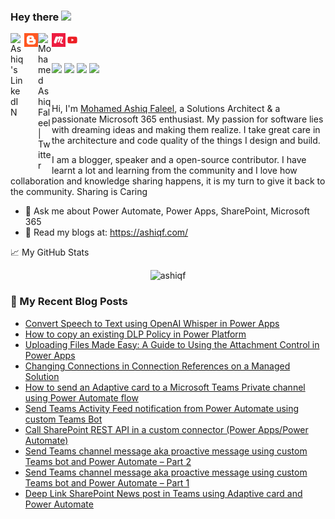 ### Hey there <img src="https://media.giphy.com/media/hvRJCLFzcasrR4ia7z/giphy.gif" width="25px">
<a href="https://www.linkedin.com/in/ashiqf/">
  <img align="left" alt="Ashiq's LinkedIN" width="22px" src="https://raw.githubusercontent.com/peterthehan/peterthehan/master/assets/linkedin.svg" />
</a>
<a href="https://ashiqf.com">
  <img align="left" alt="Mohamed Ashiq Faleel | Blog" width="22px" src="https://github.com/edent/SuperTinyIcons/blob/master/images/svg/blogger.svg" />
</a>
<a href="https://twitter.com/AshiqfFaleel">
  <img align="left" alt="Mohamed Ashiq Faleel | Twitter" width="22px" src="https://raw.githubusercontent.com/peterthehan/peterthehan/master/assets/twitter.svg" />
</a>
<a href="https://www.meetup.com/cloudjourneyusergroup">
  <img align="left" alt="Cloud Journey User Group" width="22px" src="https://github.com/edent/SuperTinyIcons/blob/master/images/svg/meetup.svg" />
</a>
<a href="https://www.youtube.com/channel/UC8jaFS5wRoWiJovftvBXcQw">
  <img align="left" alt="Mohamed Ashiq Faleel Youtube Channel" width="22px" src="https://github.com/edent/SuperTinyIcons/blob/master/images/svg/youtube.svg" />
</a><br /><br />

![](https://img.shields.io/badge/Microsoft-MVP-blue)
![](https://img.shields.io/badge/Microsoft-MCT-red)
![](https://img.shields.io/badge/Microsoft%20365-Consultant-D03902)
![](https://img.shields.io/badge/Power%20Platform-Consultant-702670)


<br />

Hi, I'm [Mohamed Ashiq Faleel](https://ashiqf.com/), a Solutions Architect & a passionate Microsoft 365 enthusiast. My passion for software lies with dreaming ideas and making them realize. I take great care in the architecture and code quality of the things I design and build.

I am a blogger, speaker and a open-source contributor. I have learnt a lot and learning from the community and I love how collaboration and knowledge sharing happens, it is my turn to give it back to the community. Sharing is Caring
- 💬 Ask me about Power Automate, Power Apps, SharePoint, Microsoft 365
- 📰 Read my blogs at: https://ashiqf.com/

📈 My GitHub Stats

<p align="center"> <img src="https://github-readme-stats.vercel.app/api?username=ashiqf&show_icons=true&theme=gotham" alt="ashiqf" />
  
### 📙 My Recent Blog Posts
<!--START_SECTION:feed-->
* [Convert Speech to Text using OpenAI Whisper in Power Apps](https:&#x2F;&#x2F;ashiqf.com&#x2F;2023&#x2F;03&#x2F;19&#x2F;convert-speech-to-text-using-openai-whisper-in-power-apps&#x2F;)
* [How to copy an existing DLP Policy in Power Platform](https:&#x2F;&#x2F;ashiqf.com&#x2F;2023&#x2F;03&#x2F;19&#x2F;how-to-copy-an-existing-dlp-policy-in-power-platform&#x2F;)
* [Uploading Files Made Easy: A Guide to Using the Attachment Control in Power Apps](https:&#x2F;&#x2F;ashiqf.com&#x2F;2023&#x2F;03&#x2F;19&#x2F;uploading-files-made-easy-a-guide-to-using-the-attachment-control-in-power-apps&#x2F;)
* [Changing Connections in Connection References on a Managed Solution](https:&#x2F;&#x2F;ashiqf.com&#x2F;2023&#x2F;01&#x2F;31&#x2F;changing-connections-in-connection-references-on-a-managed-solution&#x2F;)
* [How to send an Adaptive card to a Microsoft Teams Private channel using Power Automate flow](https:&#x2F;&#x2F;ashiqf.com&#x2F;2022&#x2F;12&#x2F;31&#x2F;how-to-send-an-adaptive-card-to-a-microsoft-teams-private-channel-using-power-automate-flow&#x2F;)
* [Send Teams Activity Feed notification from Power Automate using custom Teams Bot](https:&#x2F;&#x2F;ashiqf.com&#x2F;2022&#x2F;06&#x2F;11&#x2F;send-teams-activity-feed-notification-from-power-automate-using-custom-teams-bot&#x2F;)
* [Call SharePoint REST API in a custom connector (Power Apps&#x2F;Power Automate)](https:&#x2F;&#x2F;ashiqf.com&#x2F;2022&#x2F;05&#x2F;29&#x2F;call-sharepoint-rest-api-in-a-custom-connector-power-apps-power-automate&#x2F;)
* [Send Teams channel message aka proactive message using custom Teams bot and Power Automate – Part 2](https:&#x2F;&#x2F;ashiqf.com&#x2F;2022&#x2F;03&#x2F;06&#x2F;send-teams-channel-message-aka-proactive-message-using-custom-teams-bot-and-power-automate-part-2&#x2F;)
* [Send Teams channel message aka proactive message using custom Teams bot and Power Automate – Part 1](https:&#x2F;&#x2F;ashiqf.com&#x2F;2022&#x2F;02&#x2F;28&#x2F;send-an-adaptive-card-message-in-teams-aka-proactive-message-using-custom-teams-bot-and-power-automate-part-1&#x2F;)
* [Deep Link SharePoint News post in Teams using Adaptive card and Power Automate](https:&#x2F;&#x2F;ashiqf.com&#x2F;2022&#x2F;01&#x2F;30&#x2F;deep-link-sharepoint-news-post-in-teams-using-adaptive-card-and-power-automate&#x2F;)
<!--END_SECTION:feed-->
